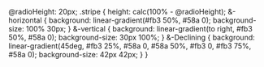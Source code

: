 @radioHeight: 20px;
.stripe {
  height: calc(100% - @radioHeight);
  &-horizontal {
    background: linear-gradient(#fb3 50%, #58a 0);
    background-size: 100% 30px;
  }
  &-vertical {
    background: linear-gradient(to right, #fb3 50%, #58a 0);
    background-size: 30px 100%;
  }
  &-Declining {
    background: linear-gradient(45deg, #fb3 25%, #58a 0,
    #58a 50%, #fb3 0, #fb3 75%, #58a 0);
    background-size: 42px 42px;
  }
}
